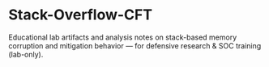 # Stack-Overflow-CFT
Educational lab artifacts and analysis notes on stack-based memory corruption and mitigation behavior — for defensive research &amp; SOC training (lab-only).
